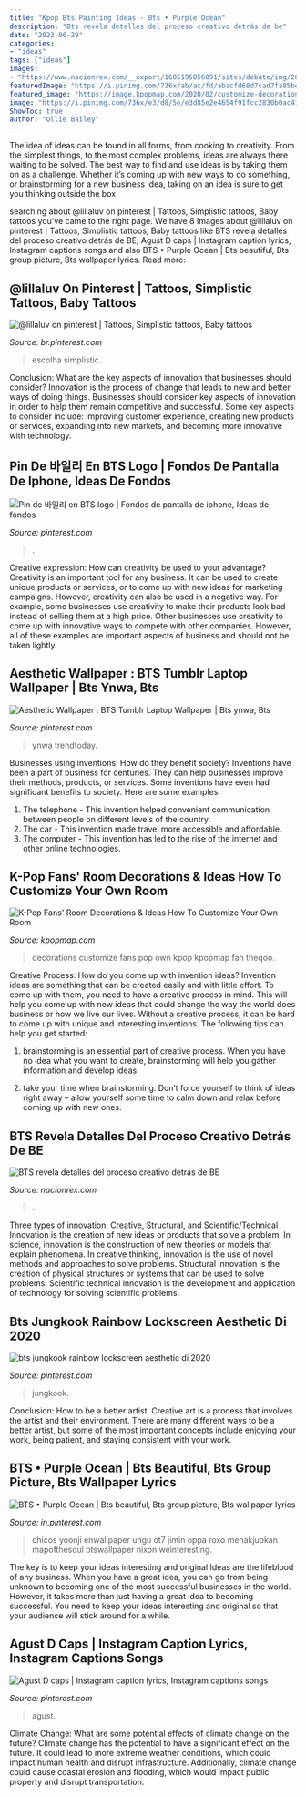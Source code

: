 ```yaml
---
title: "Kpop Bts Painting Ideas - Bts • Purple Ocean"
description: "Bts revela detalles del proceso creativo detrás de be"
date: "2023-06-29"
categories:
- "ideas"
tags: ["ideas"]
images:
- "https://www.nacionrex.com/__export/1605195056891/sites/debate/img/2020/11/12/bts-be-proceso-creativo-detalles-canciones-comeback-entrevista_crop1605194569546.jpg_242310155.jpg"
featuredImage: "https://i.pinimg.com/736x/ab/ac/fd/abacfd68d7cad7fa85beb1092f3e2185.jpg"
featured_image: "https://image.kpopmap.com/2020/02/customize-decorations-kpop-goods-room-fan-3.png"
image: "https://i.pinimg.com/736x/e3/d8/5e/e3d85e2e4654f91fcc2830b0ac41ac33.jpg"
ShowToc: true
author: "Ollie Bailey"
---
```



The idea of ideas can be found in all forms, from cooking to creativity. From the simplest things, to the most complex problems, ideas are always there waiting to be solved. The best way to find and use ideas is by taking them on as a challenge. Whether it’s coming up with new ways to do something, or brainstorming for a new business idea, taking on an idea is sure to get you thinking outside the box.

	

		
searching about @lillaluv on pinterest | Tattoos, Simplistic tattoos, Baby tattoos you've came to the right page. We have 8 Images about @lillaluv on pinterest | Tattoos, Simplistic tattoos, Baby tattoos like BTS revela detalles del proceso creativo detrás de BE, Agust D caps | Instagram caption lyrics, Instagram captions songs and also BTS • Purple Ocean | Bts beautiful, Bts group picture, Bts wallpaper lyrics. Read more:
		
    
## @lillaluv On Pinterest | Tattoos, Simplistic Tattoos, Baby Tattoos

<img loading=lazy src="https://i.pinimg.com/736x/e3/d8/5e/e3d85e2e4654f91fcc2830b0ac41ac33.jpg" onerror="this.onerror=null;this.src='https://tse2.mm.bing.net/th?id=OIP.80vLKqQ7mpsBjtkFZ5tVaAHaLH&amp;pid=15.1';" alt="@lillaluv on pinterest | Tattoos, Simplistic tattoos, Baby tattoos">

_Source: br.pinterest.com_

>escolha simplistic. 

	

Conclusion: What are the key aspects of innovation that businesses should consider?
Innovation is the process of change that leads to new and better ways of doing things. Businesses should consider key aspects of innovation in order to help them remain competitive and successful. Some key aspects to consider include: improving customer experience, creating new products or services, expanding into new markets, and becoming more innovative with technology.

    
## Pin De 바일리 En BTS Logo | Fondos De Pantalla De Iphone, Ideas De Fondos

<img loading=lazy src="https://i.pinimg.com/736x/ab/ac/fd/abacfd68d7cad7fa85beb1092f3e2185.jpg" onerror="this.onerror=null;this.src='https://tse2.mm.bing.net/th?id=OIP.l6gPTMzra9UtX3QRIjkHuAHaQc&amp;pid=15.1';" alt="Pin de 바일리 en BTS logo | Fondos de pantalla de iphone, Ideas de fondos">

_Source: pinterest.com_

>. 

	

Creative expression: How can creativity be used to your advantage?
Creativity is an important tool for any business. It can be used to create unique products or services, or to come up with new ideas for marketing campaigns. However, creativity can also be used in a negative way. For example, some businesses use creativity to make their products look bad instead of selling them at a high price. Other businesses use creativity to come up with innovative ways to compete with other companies. However, all of these examples are important aspects of business and should not be taken lightly.

    
## Aesthetic Wallpaper : BTS Tumblr Laptop Wallpaper | Bts Ynwa, Bts

<img loading=lazy src="https://i.pinimg.com/736x/c1/64/76/c16476eb4912919c673bad5427a0e6e1.jpg" onerror="this.onerror=null;this.src='https://tse3.mm.bing.net/th?id=OIP.ZOVNIv_cLaFDPoVbPn8ejQHaNH&amp;pid=15.1';" alt="Aesthetic Wallpaper : BTS Tumblr Laptop Wallpaper | Bts ynwa, Bts">

_Source: pinterest.com_

>ynwa trendtoday. 

	

Businesses using inventions: How do they benefit society?
Inventions have been a part of business for centuries. They can help businesses improve their methods, products, or services.  Some inventions have even had significant benefits to society. Here are some examples: 
1. The telephone - This invention helped convenient communication between people on different levels of the country.
2. The car - This invention made travel more accessible and affordable.
3. The computer - This invention has led to the rise of the internet and other online technologies.

    
## K-Pop Fans&#039; Room Decorations &amp; Ideas How To Customize Your Own Room

<img loading=lazy src="https://image.kpopmap.com/2020/02/customize-decorations-kpop-goods-room-fan-3.png" onerror="this.onerror=null;this.src='https://tse2.mm.bing.net/th?id=OIP.IdNIIxWiUKcusKSo-LGxHgHaFz&amp;pid=15.1';" alt="K-Pop Fans&#039; Room Decorations &amp; Ideas How To Customize Your Own Room">

_Source: kpopmap.com_

>decorations customize fans pop own kpop kpopmap fan theqoo. 

	

Creative Process: How do you come up with invention ideas?
Invention ideas are something that can be created easily and with little effort. To come up with them, you need to have a creative process in mind. This will help you come up with new ideas that could change the way the world does business or how we live our lives. Without a creative process, it can be hard to come up with unique and interesting inventions. The following tips can help you get started:
1. brainstorming is an essential part of creative process. When you have no idea what you want to create, brainstorming will help you gather information and develop ideas.

2. take your time when brainstorming. Don’t force yourself to think of ideas right away – allow yourself some time to calm down and relax before coming up with new ones.


    
## BTS Revela Detalles Del Proceso Creativo Detrás De BE

<img loading=lazy src="https://www.nacionrex.com/__export/1605195056891/sites/debate/img/2020/11/12/bts-be-proceso-creativo-detalles-canciones-comeback-entrevista_crop1605194569546.jpg_242310155.jpg" onerror="this.onerror=null;this.src='https://tse2.mm.bing.net/th?id=OIP.zR8JqWYZW_7uwppLQ3dt8wHaEk&amp;pid=15.1';" alt="BTS revela detalles del proceso creativo detrás de BE">

_Source: nacionrex.com_

>. 

	

Three types of innovation: Creative, Structural, and Scientific/Technical
Innovation is the creation of new ideas or products that solve a problem. In science, innovation is the construction of new theories or models that explain phenomena. In creative thinking, innovation is the use of novel methods and approaches to solve problems. Structural innovation is the creation of physical structures or systems that can be used to solve problems. Scientific technical innovation is the development and application of technology for solving scientific problems.

    
## Bts Jungkook Rainbow Lockscreen Aesthetic Di 2020

<img loading=lazy src="https://i.pinimg.com/736x/57/60/8c/57608c008465674221dfb2e0b8104fe2.jpg" onerror="this.onerror=null;this.src='https://tse3.mm.bing.net/th?id=OIP.HdlwX0v4qgrfKfEQYE1iugHaNJ&amp;pid=15.1';" alt="bts jungkook rainbow lockscreen aesthetic di 2020">

_Source: pinterest.com_

>jungkook. 

	

Conclusion: How to be a better artist.
Creative art is a process that involves the artist and their environment. There are many different ways to be a better artist, but some of the most important concepts include enjoying your work, being patient, and staying consistent with your work.

    
## BTS • Purple Ocean | Bts Beautiful, Bts Group Picture, Bts Wallpaper Lyrics

<img loading=lazy src="https://i.pinimg.com/736x/b5/86/fa/b586fab57df542a34f88099659721cca.jpg" onerror="this.onerror=null;this.src='https://tse4.mm.bing.net/th?id=OIP.6EblI7CkjQkDWDEQX1bRtgHaQA&amp;pid=15.1';" alt="BTS • Purple Ocean | Bts beautiful, Bts group picture, Bts wallpaper lyrics">

_Source: in.pinterest.com_

>chicos yoonji enwallpaper ungu ot7 jimin oppa roxo menakjubkan mapofthesoul btswallpaper nixon weinteresting. 

	

The key is to keep your ideas interesting and original
Ideas are the lifeblood of any business. When you have a great idea, you can go from being unknown to becoming one of the most successful businesses in the world. However, it takes more than just having a great idea to becoming successful. You need to keep your ideas interesting and original so that your audience will stick around for a while.

    
## Agust D Caps | Instagram Caption Lyrics, Instagram Captions Songs

<img loading=lazy src="https://i.pinimg.com/736x/59/27/02/592702a3fd2a7cabba94765b3a25515b.jpg" onerror="this.onerror=null;this.src='https://tse4.mm.bing.net/th?id=OIP.Ns3v_XhC7CeAeLardDtOUQHaOG&amp;pid=15.1';" alt="Agust D caps | Instagram caption lyrics, Instagram captions songs">

_Source: pinterest.com_

>agust. 

	

Climate Change: What are some potential effects of climate change on the future?
Climate change has the potential to have a significant effect on the future. It could lead to more extreme weather conditions, which could impact human health and disrupt infrastructure. Additionally, climate change could cause coastal erosion and flooding, which would impact public property and disrupt transportation.

